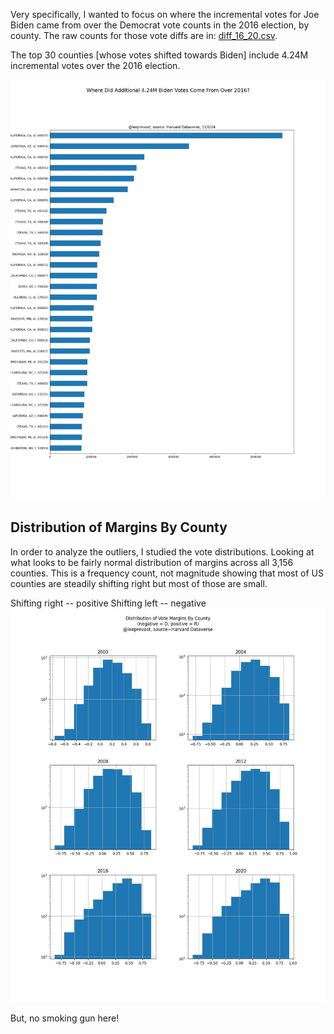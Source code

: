 
Very specifically, I wanted to focus on where the incremental votes for Joe Biden came from over the Democrat vote counts
in the 2016 election, by county.   The raw counts for those vote diffs are in: [diff_16_20.csv](../tabs/diff_16_20.csv).

The top 30 counties [whose votes shifted towards Biden] include 4.24M incremental votes over the 2016 election.

![Where Did Additional Biden Votes Come From Over 2016?](../img/inc_20_demo_votes.jpg)

## Distribution of Margins By County
In order to analyze the outliers, I studied the vote distributions.  Looking at what looks to be fairly normal distribution of margins across all
3,156 counties.    This is a frequency count, not magnitude showing that most of US counties are steadily shifting right but
most of those are small.

Shifting right -- positive
Shifting left -- negative
![margin_distro](../img/distribution_vote_margins_county.jpg)

But, no smoking gun here!